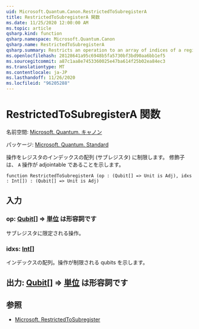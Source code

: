 ```yaml
---
uid: Microsoft.Quantum.Canon.RestrictedToSubregisterA
title: RestrictedToSubregisterA 関数
ms.date: 11/25/2020 12:00:00 AM
ms.topic: article
qsharp.kind: function
qsharp.namespace: Microsoft.Quantum.Canon
qsharp.name: RestrictedToSubregisterA
qsharp.summary: Restricts an operation to an array of indices of a register, i.e., a subregister. The modifier `A` indicates that the operation is adjointable.
ms.openlocfilehash: 28128641a95c6948b5fa5730bf3bd90aa6bb1ef5
ms.sourcegitcommit: a87c1aa8e7453360025e47ba614f25b02ea84ec3
ms.translationtype: MT
ms.contentlocale: ja-JP
ms.lasthandoff: 11/26/2020
ms.locfileid: "96205288"
---
```

# <a name="restrictedtosubregistera-function"></a>RestrictedToSubregisterA 関数

名前空間: [Microsoft. Quantum. キャノン](xref:Microsoft.Quantum.Canon)

パッケージ: [Microsoft. Quantum. Standard](https://nuget.org/packages/Microsoft.Quantum.Standard)


操作をレジスタのインデックスの配列 (サブレジスタ) に制限します。
修飾子は、 `A` 操作が adjointable であることを示します。

```qsharp
function RestrictedToSubregisterA (op : (Qubit[] => Unit is Adj), idxs : Int[]) : (Qubit[] => Unit is Adj)
```


## <a name="input"></a>入力

### <a name="op--qubit--unit--is-adj"></a>op: [Qubit](xref:microsoft.quantum.lang-ref.qubit)[] => [単位](xref:microsoft.quantum.lang-ref.unit)  は形容詞です

サブレジスタに限定される操作。


### <a name="idxs--int"></a>idxs: [Int](xref:microsoft.quantum.lang-ref.int)[]

インデックスの配列。操作が制限される qubits を示します。



## <a name="output--qubit--unit--is-adj"></a>出力: [Qubit](xref:microsoft.quantum.lang-ref.qubit)[] => [単位](xref:microsoft.quantum.lang-ref.unit)  は形容詞です



## <a name="see-also"></a>参照

- [Microsoft. RestrictedToSubregister](xref:Microsoft.Quantum.Canon.RestrictedToSubregister)
